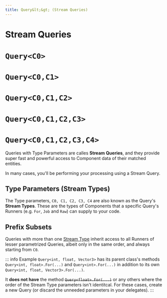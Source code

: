 ```yaml
---
title: Query&lt;&gt; (Stream Queries)
---
```


# Stream Queries
# `Query<C0>`
# `Query<C0,C1>`
# `Query<C0,C1,C2>`
# `Query<C0,C1,C2,C3>`
# `Query<C0,C1,C2,C3,C4>`

Queries with Type Parameters are calles **Stream Queries**, and they provide super fast and powerful access to Component data of their matched entities.

In many cases, you'll be performing your processing using a Stream Query.
## Type Parameters (Stream Types)

The Type parameters, `C0, C1, C2, C3, C4` are also known as the Query's **Stream Types**. These are the types of Components that a specific Query's Runners (e.g. `For`, `Job` and `Raw`) can supply to your code. 

## Prefix Subsets

Queries with more than one [Stream Type](StreamTypes.md) inherit access to all Runners of lesser parametrized Queries, albeit only in the same order, and always starting from `C0`. 

::: info Example
`Query<int, float, Vector3>` has its parent class's methods `Query<int, float>.For(...)`
and `Query<int>.For(...)` in addition to its own `Query<int, float, Vector3>.For(...)`.

It **does not have** the method ~~`Query<float>.For(...)`~~ or any others where the order of the Stream Type parameters isn't identitcal. For these cases, create a new Query (or discard the unneeded parameters in your delegates).
:::


